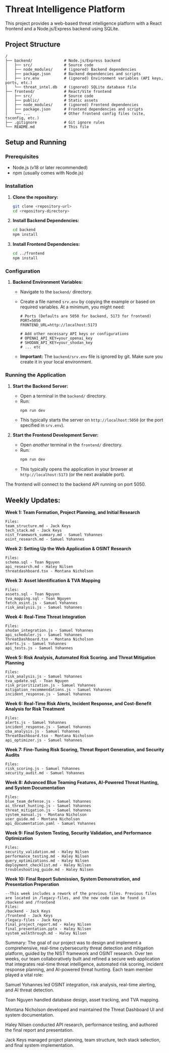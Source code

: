 # Threat Intelligence Platform

This project provides a web-based threat intelligence platform with a React frontend and a Node.js/Express backend using SQLite.

## Project Structure

```
/
├── backend/              # Node.js/Express backend
│   ├── src/              # Source code
│   ├── node_modules/     # (ignored) Backend dependencies
│   ├── package.json      # Backend dependencies and scripts
│   ├── srv.env           # (ignored) Environment variables (API keys, ports, etc.)
│   └── threat_intel.db   # (ignored) SQLite database file
├── frontend/             # React/Vite frontend
│   ├── src/              # Source code
│   ├── public/           # Static assets
│   ├── node_modules/     # (ignored) Frontend dependencies
│   ├── package.json      # Frontend dependencies and scripts
│   └── ...               # Other frontend config files (vite, tsconfig, etc.)
├── .gitignore            # Git ignore rules
└── README.md             # This file
```

## Setup and Running

### Prerequisites

- Node.js (v18 or later recommended)
- npm (usually comes with Node.js)

### Installation

1.  **Clone the repository:**
    ```bash
    git clone <repository-url>
    cd <repository-directory>
    ```
2.  **Install Backend Dependencies:**
    ```bash
    cd backend
    npm install
    ```
3.  **Install Frontend Dependencies:**
    ```bash
    cd ../frontend
    npm install
    ```

### Configuration

1.  **Backend Environment Variables:**

    - Navigate to the `backend/` directory.
    - Create a file named `srv.env` by copying the example or based on required variables. At a minimum, you might need:

      ```env
      # Ports (Defaults are 5050 for backend, 5173 for frontend)
      PORT=5050
      FRONTEND_URL=http://localhost:5173

      # Add other necessary API keys or configurations
      # OPENAI_API_KEY=your_openai_key
      # SHODAN_API_KEY=your_shodan_key
      # ... etc
      ```

    - **Important:** The `backend/srv.env` file is ignored by git. Make sure you create it in your local environment.

### Running the Application

1.  **Start the Backend Server:**

    - Open a terminal in the `backend/` directory.
    - Run:
      ```bash
      npm run dev
      ```
    - This typically starts the server on `http://localhost:5050` (or the port specified in `srv.env`).

2.  **Start the Frontend Development Server:**
    - Open _another_ terminal in the `frontend/` directory.
    - Run:
      ```bash
      npm run dev
      ```
    - This typically opens the application in your browser at `http://localhost:5173` (or the next available port).

The frontend will connect to the backend API running on port 5050.

## Weekly Updates:

**Week 1: Team Formation, Project Planning, and Initial Research**
```
Files:
team_structure.md - Jack Keys
tech_stack.md - Jack Keys
nist_framework_summary.md - Samuel Yohannes 
osint_research.md - Samuel Yohannes
```

**Week 2: Setting Up the Web Application & OSINT Research**
```
Files:
schema.sql - Toan Nguyen
api_research.md - Haley Nilsen
threatdashboard.tsx - Montana Nicholson
```

**Week 3: Asset Identification & TVA Mapping**
```
Files:
assets.sql - Toan Nguyen
tva_mapping.sql - Toan Nguyen
fetch_osint.js - Samuel Yohannes
risk_analysis.js - Samuel Yohannes
```

**Week 4: Real-Time Threat Integration** 
```
Files:
shodan_integration.js - Samuel Yohannes
api_scheduler.js - Samuel Yohannes
ThreatDashboard.tsx - Montana Nicholson
alerts.js - Samuel Yohannes
api_tests.js - Samuel Yohannes
```

**Week 5: Risk Analysis, Automated Risk Scoring. and Threat Mitigation Planning**
```
Files:
risk_analysis.js - Samuel Yohannes
tva_update.sql - Toan Nguyen
risk_prioritization.js - Samuel Yohannes
mitigation_recommendations.js - Samuel Yohannes
incident_response.js - Samuel Yohannes
```

**Week 6: Real-Time Risk Alerts, Incident Response, and Cost-Benefit Analysis for Risk Treatment**
```
Files:
alerts.js - Samuel Yohannes
incident_response.js - Samuel Yohannes
cba_analysis.js - Samuel Yohannes
ThreatDashboard.tsx - Montana Nicholson
api_optimizer.js - Samuel Yohannes
```

**Week 7: Fine-Tuning Risk Scoring, Threat Report Generation, and Security Audits**
```
Files:
risk_scoring.js - Samuel Yohannes
security_audit.md - Samuel Yohannes
```

**Week 8: Advanced Blue Teaming Features, AI-Powered Threat Hunting, and System Documentation**
```
Files:
blue_team_defense.js - Samuel Yohannes
ai_threat_hunting.js - Samuel Yohannes
threat_mitigation.js - Samuel Yohannes
system_manual.js - Montana Nicholson
user_guide.md - Montana Nicholson
api_documentation.yaml - Samuel Yohannes
```

**Week 9: Final System Testing, Security Validation, and Performance Optimization**
```
Files:
security_validation.md - Haley Nilsen
performance_testing.md - Haley Nilsen
query_optimizations.md - Haley Nilsen
deployment_checklist.md - Haley Nilsen
troubleshooting_guide.md - Haley Nilsen
```

**Week 10: Final Report Submission, System Demonstration, and Presentation Preperation**
```
--This week includes a rework of the previous files. Previous files are located in /legacy-files, and the new code can be found in /backend and /frontend
Files:
/backend - Jack Keys
/frontend - Jack Keys
/legacy-files - Jack Keys
final_project_report.md - Haley Nilsen
final_presentation.pptx - Haley Nilsen
system_walkthrough.md - Haley Nilsen
```


Summary:
The goal of our project was to design and implement a comprehensive, real-time cybersecurity threat detection and mitigation platform, guided by the NIST framework and OSINT research. Over ten weeks, our team collaboratively built and refined a secure web application that integrates real-time threat intelligence, automated risk scoring, incident response planning, and AI-powered threat hunting. Each team member played a vital role:

Samuel Yohannes led OSINT integration, risk analysis, real-time alerting, and AI threat detection.

Toan Nguyen handled database design, asset tracking, and TVA mapping.

Montana Nicholson developed and maintained the Threat Dashboard UI and system documentation.

Haley Nilsen conducted API research, performance testing, and authored the final report and presentation.

Jack Keys managed project planning, team structure, tech stack selection, and final system implementation.
